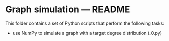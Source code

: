 # Graph simulation ― README

This folder contains a set of Python scripts that perform the following tasks:

-   use NumPy to simulate a graph with a target degree distribution (_0.py)
